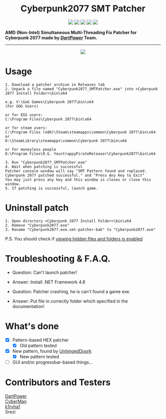 <h1 align="center">Cyberpunk2077 SMT Patcher</h1>

<p align="center">

<img src="https://img.shields.io/badge/writed%20by-dartpower-blue.svg" >

<img src="https://badges.frapsoft.com/os/v1/open-source.svg?v=103" >

<img src="https://img.shields.io/github/stars/dpteam/Cyberpunk2077_SMTPatcher.svg?style=flat">

<img src="https://img.shields.io/github/languages/top/dpteam/Cyberpunk2077_SMTPatcher.svg">

<img src="https://img.shields.io/github/issues/dpteam/Cyberpunk2077_SMTPatcher.svg">

</p>

**AMD (Non-Intel) Simultaneous Multi-Threading Fix Patcher for Cyberpunk 2077 made by _[DartPower](https://github.com/dartpower)_ Team.**

---

<p align="center">
<img src="https://user-images.githubusercontent.com/2005369/102132915-50042500-3e65-11eb-89de-710c9ba3857e.gif">
</p>

# Usage

```
1. Download a patcher archive in Releases tab
2. Unpack a file named "Cyberpunk2077_SMTPatcher.exe" into <Cyberpunk 2077 Install Folder>\bin\x64

e.g. V:\GoG Games\Cyberpunk 2077\bin\x64
(For GOG Users)

or for EGS users:
C:\Program Files\Cyberpunk 2077\bin\x64

or for steam users:
C:\Program Files (x86)\Steam\steamapps\common\Cyberpunk 2077\bin\x64
or
D:\SteamLibrary\steamapps\common\Cyberpunk 2077\bin\x64

or for moneyless people
D:\Program Files\R.G. YourCrappyPirateReleaser\Cyberpunk2077\bin\x64

3. Run "Cyberpunk2077_SMTPatcher.exe"
4. Wait when patching is successful
Patcher console window will say "SMT Pattern found and replaced. Cyberpunk 2077 patched successful." and "Press Any Key to Exit"
You may just press any key and this window is closes or close this window.
5. If patching is successful, launch game.
```

# Uninstall patch

```
1. Open directory <Cyberpunk 2077 Install Folder>\bin\x64
2. Remove "Cyberpunk2077.exe"
3. Rename "Cyberpunk2077.exe.smt-patcher-bak" to "Cyberpunk2077.exe"
```

P.S. You should check if [viewing hidden files and folders is enabled](https://support.microsoft.com/en-us/help/4028316/windows-view-hidden-files-and-folders-in-windows-10)

# Troubleshooting & F.A.Q.

* Question: Can't launch patcher!

* Answer: Install .NET Framework 4.8

* Question: Patcher crashing, he is can't found a game exe.

* Answer: Put file in correctly folder which specified in the documentation!

# What's done

 - [x] Pattern-based HEX patcher
   - [x] Old pattern tested
 - [x] New pattern, found by [UnhingedDoork](https://www.reddit.com/user/UnhingedDoork/)
   - [x] New pattern tested
 - [ ] GUI and/or progressbar-based things...

# Contributors and Testers
[DartPower](https://github.com/dartpower)  
[CyberMan](https://github.com/cyb3rm4n)  
[k1ryha1](https://vk.com/k1ryha1)  
Srezi  
